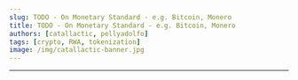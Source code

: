 ```yaml
---
slug: TODO - On Monetary Standard - e.g. Bitcoin, Monero
title: TODO - On Monetary Standard - e.g. Bitcoin, Monero
authors: [catallactic, pellyadolfo]
tags: [crypto, RWA, tokenization]
image: /img/catallactic-banner.jpg
---
```

---

